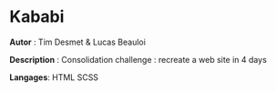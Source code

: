 # Kababi

**Autor** : Tim Desmet & Lucas Beauloi

**Description** : Consolidation challenge : recreate a web site in 4 days

**Langages**: HTML SCSS 
